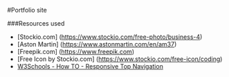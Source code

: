 #Portfolio site

  
###Resources used  
* [Stockio.com] (https://www.stockio.com/free-photo/business-4) 
* [Aston Martin] (https://www.astonmartin.com/en/am37)  
* [Freepik.com] (https://www.freepik.com)
* [Free Icon by Stockio.com] (https://www.stockio.com/free-icon/coding)
* [W3Schools - How TO - Responsive Top Navigation](https://www.w3schools.com/howto/howto_js_topnav_responsive.asp)
